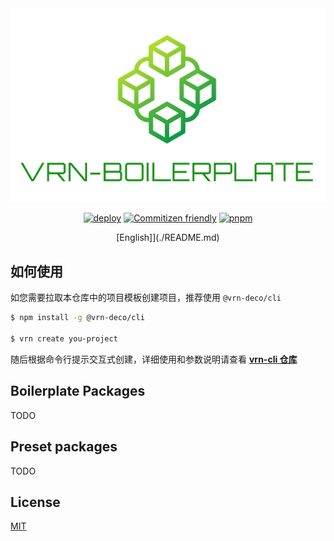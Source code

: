 <div align="center">

<a href="https://github.com/vrn-deco/boilerplate">
<img src="./docs/images/boilerplate-logo.png" width="600" alt="vrn-cli" />
</a>

[![deploy](https://github.com/vrn-deco/boilerplate/actions/workflows/deploy.yml/badge.svg)](https://github.com/vrn-deco/boilerplate/actions/workflows/deploy.yml)
[![Commitizen friendly](https://img.shields.io/badge/commitizen-friendly-brightgreen.svg)](http://commitizen.github.io/cz-cli/)
[![pnpm](https://img.shields.io/badge/maintained%20with-pnpm-f49033.svg)](https://pnpm.io/)

[English]](./README.md)

</div>

## 如何使用

如您需要拉取本仓库中的项目模板创建项目，推荐使用 `@vrn-deco/cli`

```sh
$ npm install -g @vrn-deco/cli

$ vrn create you-project
```

随后根据命令行提示交互式创建，详细使用和参数说明请查看 **[vrn-cli 仓库](https://github.com/vrn-deco/vrn-cli)**

## Boilerplate Packages

TODO

## Preset packages

TODO

## License

[MIT](./LICENSE)
